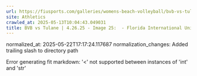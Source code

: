 ```yaml
---
url: https://fiusports.com/galleries/womens-beach-volleyball/bvb-vs-tulane-4-26-25/image-25/358/62889/
site: Athletics
crawled_at: 2025-05-13T10:04:43.049031
title: BVB vs Tulane | 4.26.25 - Image 25:  - Florida International University
---
```

normalized_at: 2025-05-22T17:17:24.117687
normalization_changes: Added trailing slash to directory path

Error generating fit markdown: '<' not supported between instances of 'int' and 'str'